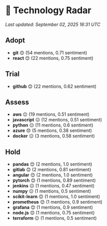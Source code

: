 # 🎯 Technology Radar

*Last updated: September 02, 2025 16:31 UTC*

## Adopt

- **git** 😊 (54 mentions, 0.71 sentiment)
- **react** 😊 (22 mentions, 0.75 sentiment)

## Trial

- **github** 😊 (22 mentions, 0.62 sentiment)

## Assess

- **aws** 😐 (19 mentions, 0.51 sentiment)
- **javascript** 😐 (12 mentions, 0.51 sentiment)
- **python** 😐 (11 mentions, 0.6 sentiment)
- **azure** 😞 (5 mentions, 0.38 sentiment)
- **docker** 😐 (3 mentions, 0.58 sentiment)

## Hold

- **pandas** 😊 (2 mentions, 1.0 sentiment)
- **gitlab** 😊 (2 mentions, 0.81 sentiment)
- **angular** 😊 (2 mentions, 1.0 sentiment)
- **pytorch** 😊 (1 mentions, 0.89 sentiment)
- **jenkins** 😐 (1 mentions, 0.47 sentiment)
- **numpy** 😐 (1 mentions, 0.5 sentiment)
- **scikit-learn** 😊 (1 mentions, 1.0 sentiment)
- **prometheus** 😊 (1 mentions, 0.9 sentiment)
- **grafana** 😊 (1 mentions, 0.9 sentiment)
- **node.js** 😊 (1 mentions, 0.75 sentiment)
- **terraform** 😐 (1 mentions, 0.5 sentiment)

